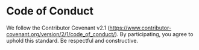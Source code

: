 # Code of Conduct

We follow the Contributor Covenant v2.1 (https://www.contributor-covenant.org/version/2/1/code_of_conduct/).
By participating, you agree to uphold this standard. Be respectful and constructive.

